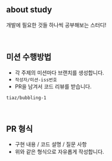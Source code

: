 ## about study

개발에 필요한 것들 하나씩 공부해보는 스터디!

<br/>

## 미션 수행방법

- 각 주제의 미션마다 브랜치를 생성합니다.
- `작성자/미션-iss번호`
- PR을 남겨서 코드 리뷰를 받습니다.

```git
tiaz/bubbling-1
```

<br/>

## PR 형식

- 구현 내용 / 코드 설명 / 질문 사항
- 위와 같은 형식으로 자유롭게 작성합니다.
